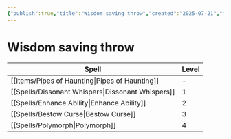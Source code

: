 ```yaml
---
{"publish":true,"title":"Wisdom saving throw","created":"2025-07-21","modified":"2025-07-23T16:21:05.138+02:00","published":"2025-07-21","cssclasses":""}
---
```


# Wisdom saving throw
| Spell                                                        | Level |
| ------------------------------------------------------------ | ----- |
| [[Items/Pipes of Haunting\|Pipes of Haunting]]    | \-    |
| [[Spells/Dissonant Whispers\|Dissonant Whispers]] | 1     |
| [[Spells/Enhance Ability\|Enhance Ability]]       | 2     |
| [[Spells/Bestow Curse\|Bestow Curse]]             | 3     |
| [[Spells/Polymorph\|Polymorph]]                   | 4     |


